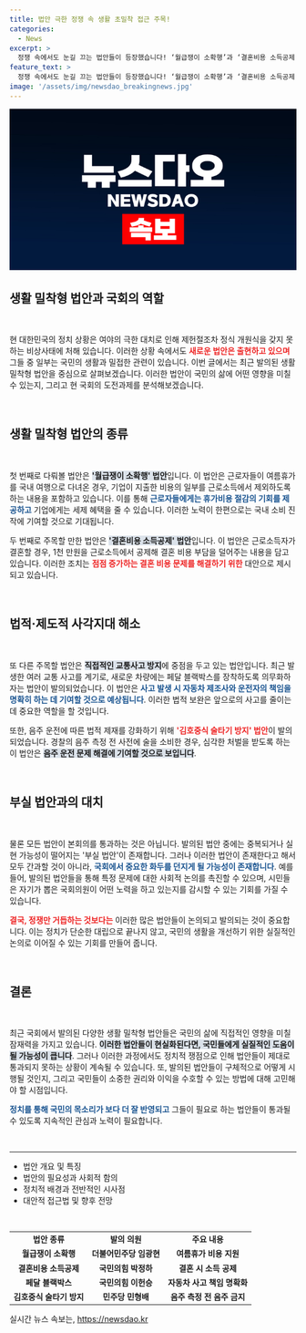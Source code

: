 ```yaml
---
title: 법안 극한 정쟁 속 생활 초밀착 접근 주목!
categories:
  - News
excerpt: >
  정쟁 속에서도 눈길 끄는 법안들이 등장했습니다! ‘월급쟁이 소확행’과 ‘결혼비용 소득공제’ 등 생활 밀착형 법안이 국민의 눈높이에 맞춰 주목받고 있습니다. 법안의 배경과 의도를 살펴보세요!
feature_text: >
  정쟁 속에서도 눈길 끄는 법안들이 등장했습니다! ‘월급쟁이 소확행’과 ‘결혼비용 소득공제’ 등 생활 밀착형 법안이 국민의 눈높이에 맞춰 주목받고 있습니다. 법안의 배경과 의도를 살펴보세요!
image: '/assets/img/newsdao_breakingnews.jpg'
---
```


<p><img src="/assets/img/newsdao_breakingnews.jpg" alt="ontimetimes 속보" /></p>

<h2 data-ke-size="size26">생활 밀착형 법안과 국회의 역할</h2>

<p data-ke-size="size16">&nbsp;</p>  

<p>현 대한민국의 정치 상황은 여야의 극한 대치로 인해 제헌절조차 정식 개원식을 갖지 못하는 비상사태에 처해 있습니다. 이러한 상황 속에서도 <b><span style="color: #ee2323;">새로운 법안은 출현하고 있으며</span></b> 그들 중 일부는 국민의 생활과 밀접한 관련이 있습니다. 이번 글에서는 최근 발의된 생활 밀착형 법안을 중심으로 살펴보겠습니다. 이러한 법안이 국민의 삶에 어떤 영향을 미칠 수 있는지, 그리고 현 국회의 도전과제를 분석해보겠습니다.</p>

<p data-ke-size="size16">&nbsp;</p>  

<h2 data-ke-size="size26">생활 밀착형 법안의 종류</h2>

<p data-ke-size="size16">&nbsp;</p>  

<p>첫 번째로 다뤄볼 법안은 <b><span style="background-color: #21538527;">'월급쟁이 소확행' 법안</span></b>입니다. 이 법안은 근로자들이 여름휴가를 국내 여행으로 다녀온 경우, 기업이 지출한 비용의 일부를 근로소득에서 제외하도록 하는 내용을 포함하고 있습니다. 이를 통해 <b><span style="color: #1a5490;">근로자들에게는 휴가비용 절감의 기회를 제공하고</span></b> 기업에게는 세제 혜택을 줄 수 있습니다. 이러한 노력이 한편으로는 국내 소비 진작에 기여할 것으로 기대됩니다.</p>

<p>두 번째로 주목할 만한 법안은 <b><span style="background-color: #21538527;">'결혼비용 소득공제' 법안</span></b>입니다. 이 법안은 근로소득자가 결혼할 경우, 1천 만원을 근로소득에서 공제해 결혼 비용 부담을 덜어주는 내용을 담고 있습니다. 이러한 조치는 <b><span style="color: #ee2323;">점점 증가하는 결혼 비용 문제를 해결하기 위한</span></b> 대안으로 제시되고 있습니다.</p>

<p data-ke-size="size16">&nbsp;</p>  

<h2 data-ke-size="size26">법적·제도적 사각지대 해소</h2>

<p data-ke-size="size16">&nbsp;</p>  

<p>또 다른 주목할 법안은 <b><span style="background-color: #21538527;">직접적인 교통사고 방지</span></b>에 중점을 두고 있는 법안입니다. 최근 발생한 여러 교통 사고를 계기로, 새로운 차량에는 페달 블랙박스를 장착하도록 의무화하자는 법안이 발의되었습니다. 이 법안은 <b><span style="color: #1a5490;">사고 발생 시 자동차 제조사와 운전자의 책임을 명확히 하는 데 기여할 것으로 예상됩니다</span></b>. 이러한 법적 보완은 앞으로의 사고를 줄이는 데 중요한 역할을 할 것입니다.</p>

<p>또한, 음주 운전에 따른 법적 제재를 강화하기 위해 <b><span style="color: #ee2323;">'김호중식 술타기 방지' 법안</span></b>이 발의되었습니다. 경찰의 음주 측정 전 사전에 술을 소비한 경우, 심각한 처벌을 받도록 하는 이 법안은 <b><span style="background-color: #21538527;">음주 운전 문제 해결에 기여할 것으로 보입니다</span></b>.</p>

<p data-ke-size="size16">&nbsp;</p>  

<h2 data-ke-size="size26">부실 법안과의 대치</h2>

<p data-ke-size="size16">&nbsp;</p>  

<p>물론 모든 법안이 본회의를 통과하는 것은 아닙니다. 발의된 법안 중에는 중복되거나 실현 가능성이 떨어지는 '부실 법안'이 존재합니다. 그러나 이러한 법안이 존재한다고 해서 모두 간과할 것이 아니라, <b><span style="color: #1a5490;">국회에서 중요한 화두를 던지게 될 가능성이 존재합니다</span></b>. 예를 들어, 발의된 법안들을 통해 특정 문제에 대한 사회적 논의를 촉진할 수 있으며, 시민들은 자기가 뽑은 국회의원이 어떤 노력을 하고 있는지를 감시할 수 있는 기회를 가질 수 있습니다.</p>

<p><b><span style="color: #ee2323;">결국, 정쟁만 거듭하는 것보다는</span></b> 이러한 많은 법안들이 논의되고 발의되는 것이 중요합니다. 이는 정치가 단순한 대립으로 끝나지 않고, 국민의 생활을 개선하기 위한 실질적인 논의로 이어질 수 있는 기회를 만들어 줍니다.</p>

<p data-ke-size="size16">&nbsp;</p>  

<h2 data-ke-size="size26">결론</h2>

<p data-ke-size="size16">&nbsp;</p>  

<p>최근 국회에서 발의된 다양한 생활 밀착형 법안들은 국민의 삶에 직접적인 영향을 미칠 잠재력을 가지고 있습니다. <b><span style="background-color: #21538527;">이러한 법안들이 현실화된다면, 국민들에게 실질적인 도움이 될 가능성이 큽니다</span></b>. 그러나 이러한 과정에서도 정치적 쟁점으로 인해 법안들이 제대로 통과되지 못하는 상황이 계속될 수 있습니다. 또, 발의된 법안들이 구체적으로 어떻게 시행될 것인지, 그리고 국민들이 소중한 권리와 이익을 수호할 수 있는 방법에 대해 고민해야 할 시점입니다.</p>

<p><b><span style="color: #1a5490;">정치를 통해 국민의 목소리가 보다 더 잘 반영되고</span></b> 그들이 필요로 하는 법안들이 통과될 수 있도록 지속적인 관심과 노력이 필요합니다.</p>

<p data-ke-size="size16">&nbsp;</p>  

<hr>  

<ul>  
<li>법안 개요 및 특징</li>  
<li>법안의 필요성과 사회적 함의</li>  
<li>정치적 배경과 전반적인 시사점</li>  
<li>대안적 접근법 및 향후 전망</li>  
</ul>  

<p data-ke-size="size16">&nbsp;</p>  

<table>  
<tr>  
<td style="text-align: center; height: 17px;"><b>법안 종류</b></td>  
<td style="text-align: center; height: 17px;"><b>발의 의원</b></td>  
<td style="text-align: center; height: 17px;"><b>주요 내용</b></td>  
</tr>  
<tr>  
<td style="text-align: center; height: 17px;"><b>월급쟁이 소확행</b></td>  
<td style="text-align: center; height: 17px;"><b>더불어민주당 임광현</b></td>  
<td style="text-align: center; height: 17px;"><b>여름휴가 비용 지원</b></td>  
</tr>  
<tr>  
<td style="text-align: center; height: 17px;"><b>결혼비용 소득공제</b></td>  
<td style="text-align: center; height: 17px;"><b>국민의힘 박정하</b></td>  
<td style="text-align: center; height: 17px;"><b>결혼 시 소득 공제</b></td>  
</tr>  
<tr>  
<td style="text-align: center; height: 17px;"><b>페달 블랙박스</b></td>  
<td style="text-align: center; height: 17px;"><b>국민의힘 이헌승</b></td>  
<td style="text-align: center; height: 17px;"><b>자동차 사고 책임 명확화</b></td>  
</tr>  
<tr>  
<td style="text-align: center; height: 17px;"><b>김호중식 술타기 방지</b></td>  
<td style="text-align: center; height: 17px;"><b>민주당 민형배</b></td>  
<td style="text-align: center; height: 17px;"><b>음주 측정 전 음주 금지</b></td>  
</tr>  
</table>
실시간 뉴스 속보는, <a href="https://newsdao.kr" rel="dofollow">https://newsdao.kr</a>


